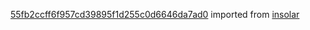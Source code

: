 [55fb2ccff6f957cd39895f1d255c0d6646da7ad0](https://github.com/insolar/insolar/commit/55fb2ccff6f957cd39895f1d255c0d6646da7ad0) imported from [insolar](https://github.com/insolar/insolar)
